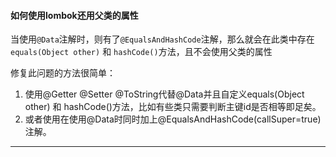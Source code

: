 #### 如何使用lombok还用父类的属性

当使用`@Data`注解时，则有了`@EqualsAndHashCode`注解，那么就会在此类中存在`equals(Object other)` 和 `hashCode()`方法，且不会使用父类的属性

修复此问题的方法很简单： 
1. 使用@Getter @Setter @ToString代替@Data并且自定义equals(Object other) 和 hashCode()方法，比如有些类只需要判断主键id是否相等即足矣。 
2. 或者使用在使用@Data时同时加上@EqualsAndHashCode(callSuper=true)注解。
---------------------
